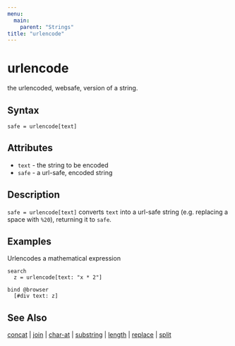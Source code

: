 ```yaml
---
menu:
  main:
    parent: "Strings"
title: "urlencode"
---
```


# urlencode

the urlencoded, websafe, version of a string.

## Syntax

```eve
safe = urlencode[text]
```

## Attributes

- `text` - the string to be encoded
- `safe` - a url-safe, encoded string

## Description

`safe = urlencode[text]` converts `text` into a url-safe string (e.g. replacing a space with `%20`), returning it to `safe`.

## Examples

Urlencodes a mathematical expression

```eve
search
  z = urlencode[text: "x * 2"]
  
bind @browser
  [#div text: z]
```

## See Also

[concat](../concat) | [join](../join) | [char-at](../char-at) | [substring](../substring) | [length](../length) | [replace](../replace) | [split](../split)

